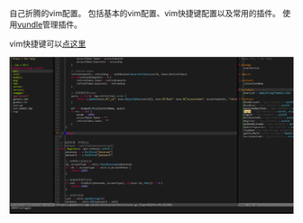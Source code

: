 自己折腾的vim配置。
包括基本的vim配置、vim快捷键配置以及常用的插件。
使用[vundle](http://github.com/VundleVim/Vundle.Vim)管理插件。

vim快捷键可以[点这里](http://domicat.me/2015/07/28/2015-7-28-vim-config-and-plugin/)


![pic](/vim.png) 